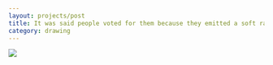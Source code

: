```yaml
---
layout: projects/post
title: It was said people voted for them because they emitted a soft radioactive glow.
category: drawing
---
```

<img src="../../img/drawings/swamp.jpg">

